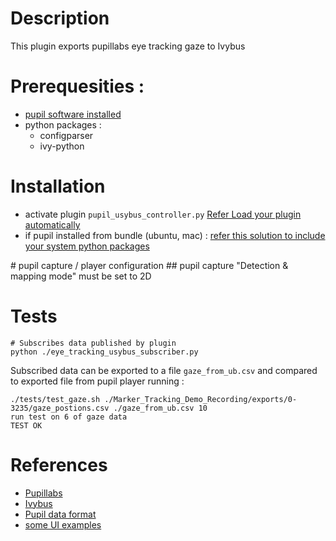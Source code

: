 # Description
This plugin exports pupillabs eye tracking gaze to Ivybus

# Prerequesities :
 * [pupil software installed](https://github.com/pupil-labs/pupil/wiki/Getting-Started)
 * python packages :
   * configparser
   * ivy-python

# Installation
 * activate plugin `pupil_usybus_controller.py` [Refer Load your plugin automatically](https://github.com/pupil-labs/pupil/wiki/Plugin-Guide)
 * if pupil installed from bundle (ubuntu, mac) : [refer this solution to include your system python packages](https://github.com/pupil-labs/pupil/issues/646) 

# pupil capture / player configuration
## pupil capture
"Detection & mapping mode" must be set to 2D

# Tests

    # Subscribes data published by plugin
    python ./eye_tracking_usybus_subscriber.py
    
Subscribed data can be exported to a file `gaze_from_ub.csv` and compared to exported file from pupil player running :    

    ./tests/test_gaze.sh ./Marker_Tracking_Demo_Recording/exports/0-3235/gaze_postions.csv ./gaze_from_ub.csv 10
    run test on 6 of gaze data
    TEST OK

# References
* [Pupillabs](https://pupil-labs.com/)
* [Ivybus](http://www.eei.cena.fr/products/ivy/)
* [Pupil data format](https://github.com/pupil-labs/pupil/wiki/Data-Format#pupil-positions)
* [some UI examples](https://github.com/pupil-labs/pyglui/blob/e4d260cf6e19c07b57d961619daa451ccc7f9837/example/example.py)
